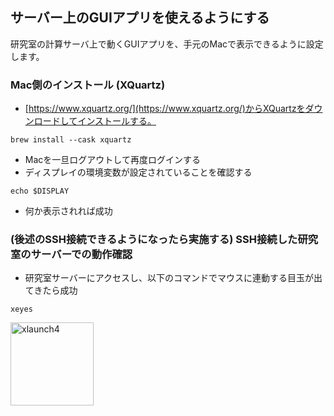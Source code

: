 ## サーバー上のGUIアプリを使えるようにする
研究室の計算サーバ上で動くGUIアプリを、手元のMacで表示できるように設定します。

### Mac側のインストール (XQuartz)
- [https://www.xquartz.org/](https://www.xquartz.org/)からXQuartzをダウンロードしてインストールする。
```
brew install --cask xquartz
```
- Macを一旦ログアウトして再度ログインする
- ディスプレイの環境変数が設定されていることを確認する
```
echo $DISPLAY
```
- 何か表示されれば成功


### (後述のSSH接続できるようになったら実施する) SSH接続した研究室のサーバーでの動作確認
- 研究室サーバーにアクセスし、以下のコマンドでマウスに連動する目玉が出てきたら成功
```
xeyes
```
<img width="133" alt="xlaunch4" src="https://user-images.githubusercontent.com/64639043/204118509-92d7c6c8-0a77-45ad-9989-8eff1024dccf.png">

